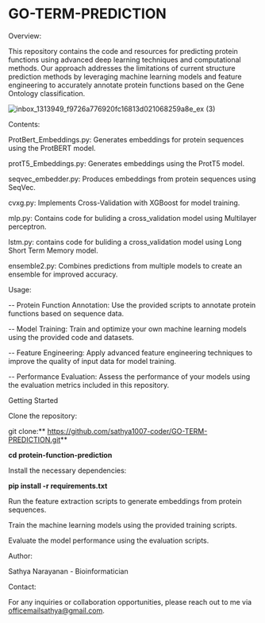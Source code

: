 # GO-TERM-PREDICTION

Overview:

This repository contains the code and resources for predicting protein functions using advanced deep learning techniques and computational methods. Our approach addresses the limitations of current structure prediction methods by leveraging machine learning models and feature engineering to accurately annotate protein functions based on the Gene Ontology classification.

![inbox_1313949_f9726a776920fc16813d021068259a8e_ex (3)](https://github.com/user-attachments/assets/fc1857e9-06aa-40dc-9557-2dea3144a74f)


Contents:

ProtBert_Embeddings.py: Generates embeddings for protein sequences using the ProtBERT model.

protT5_Embeddings.py: Generates embeddings using the ProtT5 model.

seqvec_embedder.py: Produces embeddings from protein sequences using SeqVec.

cvxg.py: Implements Cross-Validation with XGBoost for model training.

mlp.py: Contains code for buliding a cross_validation model using Multilayer perceptron.

lstm.py: contains code for buliding a cross_validation model using Long Short Term Memory model.

ensemble2.py: Combines predictions from multiple models to create an ensemble for improved accuracy.




Usage:

-- Protein Function Annotation: Use the provided scripts to annotate protein functions based on sequence data.

-- Model Training: Train and optimize your own machine learning models using the provided code and datasets.

-- Feature Engineering: Apply advanced feature engineering techniques to improve the quality of input data for model training.

-- Performance Evaluation: Assess the performance of your models using the evaluation metrics included in this repository.

Getting Started

Clone the repository:

git clone:** https://github.com/sathya1007-coder/GO-TERM-PREDICTION.git**

**cd protein-function-prediction**

Install the necessary dependencies:

**pip install -r requirements.txt**

Run the feature extraction scripts to generate embeddings from protein sequences.

Train the machine learning models using the provided training scripts.

Evaluate the model performance using the evaluation scripts.

Author:

Sathya Narayanan - Bioinformatician

Contact:

For any inquiries or collaboration opportunities, please reach out to me via officemailsathya@gmail.com.
